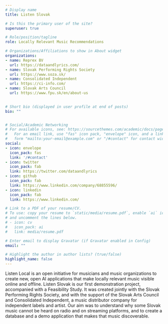 ```yaml
---
# Display name
title: Listen Slovak

# Is this the primary user of the site?
superuser: true

# Role/position/tagline
role: Locally Relevant Music Recommendations

# Organizations/Affiliations to show in About widget
organizations:
- name: Reprex BV
  url: https://dataandlyrics.com/
- name: Slovak Performing Rights Society
  url: https://www.soza.sk/
- name: Consolidated Independent
  url: https://ci-info.com/
- name: Slovak Arts Council
  url: https://www.fpu.sk/en/about-us

  
# Short bio (displayed in user profile at end of posts)
bio: ""


# Social/Academic Networking
# For available icons, see: https://sourcethemes.com/academic/docs/page-builder/#icons
#   For an email link, use "fas" icon pack, "envelope" icon, and a link in the
#   form "mailto:your-email@example.com" or "/#contact" for contact widget.
social:
- icon: envelope
  icon_pack: fas
  link: '/#contact'
- icon: twitter
  icon_pack: fab
  link: https://twitter.com/dataandlyrics
- icon: github
  icon_pack: fab
  link: https://www.linkedin.com/company/68855596/
- icon: linkedin
  icon_pack: fab
  link: https://www.linkedin.com/

# Link to a PDF of your resume/CV.
# To use: copy your resume to `static/media/resume.pdf`, enable `ai` icons in `params.toml`, 
# and uncomment the lines below.
# - icon: cv
#   icon_pack: ai
#   link: media/resume.pdf

# Enter email to display Gravatar (if Gravatar enabled in Config)
email: ""

# Highlight the author in author lists? (true/false)
highlight_name: false
---
```


Listen Local is an open initiative for musicians and music organizations to create new, open AI applications that make locally relevant music visible online and offline.  Listen Slovak is our first demonstration project, accompanied with a Feasibility Study. It was created jointly with the Slovak Performing Rights Society, and with the support of the Slovak Arts Council and Consolidated Independent, a music distributor company for independent labels and artist.  Our aim was to understand why some Slovak music cannot be heard on radio and on streaming platforms, and to create a database and a demo application that makes that music discoverable.
